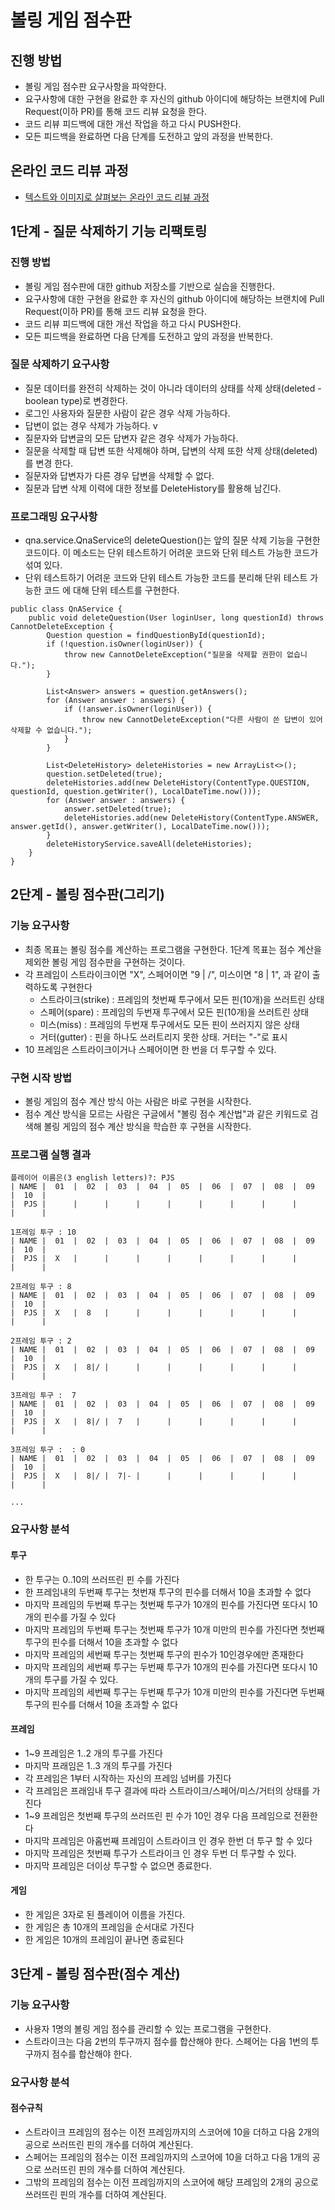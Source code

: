 # 볼링 게임 점수판
## 진행 방법
* 볼링 게임 점수판 요구사항을 파악한다.
* 요구사항에 대한 구현을 완료한 후 자신의 github 아이디에 해당하는 브랜치에 Pull Request(이하 PR)를 통해 코드 리뷰 요청을 한다.
* 코드 리뷰 피드백에 대한 개선 작업을 하고 다시 PUSH한다.
* 모든 피드백을 완료하면 다음 단계를 도전하고 앞의 과정을 반복한다.

## 온라인 코드 리뷰 과정
* [텍스트와 이미지로 살펴보는 온라인 코드 리뷰 과정](https://github.com/next-step/nextstep-docs/tree/master/codereview)

## 1단계 - 질문 삭제하기 기능 리팩토링
### 진행 방법
* 볼링 게임 점수판에 대한 github 저장소를 기반으로 실습을 진행한다.
* 요구사항에 대한 구현을 완료한 후 자신의 github 아이디에 해당하는 브랜치에 Pull Request(이하 PR)를 통해 코드 리뷰 요청을 한다.
* 코드 리뷰 피드백에 대한 개선 작업을 하고 다시 PUSH한다.
* 모든 피드백을 완료하면 다음 단계를 도전하고 앞의 과정을 반복한다.

### 질문 삭제하기 요구사항
* 질문 데이터를 완전히 삭제하는 것이 아니라 데이터의 상태를 삭제 상태(deleted - boolean type)로 변경한다.
* 로그인 사용자와 질문한 사람이 같은 경우 삭제 가능하다.
* 답변이 없는 경우 삭제가 가능하다. v
* 질문자와 답변글의 모든 답변자 같은 경우 삭제가 가능하다.
* 질문을 삭제할 때 답변 또한 삭제해야 하며, 답변의 삭제 또한 삭제 상태(deleted)를 변경 한다.
* 질문자와 답변자가 다른 경우 답변을 삭제할 수 없다.
* 질문과 답변 삭제 이력에 대한 정보를 DeleteHistory를 활용해 남긴다.

### 프로그래밍 요구사항
* qna.service.QnaService의 deleteQuestion()는 앞의 질문 삭제 기능을 구현한 코드이다. 이 메소드는 단위 테스트하기 어려운 코드와 단위 테스트 가능한 코드가 섞여 있다.
* 단위 테스트하기 어려운 코드와 단위 테스트 가능한 코드를 분리해 단위 테스트 가능한 코드 에 대해 단위 테스트를 구현한다.

```
public class QnAService {
    public void deleteQuestion(User loginUser, long questionId) throws CannotDeleteException {
        Question question = findQuestionById(questionId);
        if (!question.isOwner(loginUser)) {
            throw new CannotDeleteException("질문을 삭제할 권한이 없습니다.");
        }

        List<Answer> answers = question.getAnswers();
        for (Answer answer : answers) {
            if (!answer.isOwner(loginUser)) {
                throw new CannotDeleteException("다른 사람이 쓴 답변이 있어 삭제할 수 없습니다.");
            }
        }

        List<DeleteHistory> deleteHistories = new ArrayList<>();
        question.setDeleted(true);
        deleteHistories.add(new DeleteHistory(ContentType.QUESTION, questionId, question.getWriter(), LocalDateTime.now()));
        for (Answer answer : answers) {
            answer.setDeleted(true);
            deleteHistories.add(new DeleteHistory(ContentType.ANSWER, answer.getId(), answer.getWriter(), LocalDateTime.now()));
        }
        deleteHistoryService.saveAll(deleteHistories);
    }
}
```

## 2단계 - 볼링 점수판(그리기)
### 기능 요구사항
* 최종 목표는 볼링 점수를 계산하는 프로그램을 구현한다. 1단계 목표는 점수 계산을 제외한 볼링 게임 점수판을 구현하는 것이다.
* 각 프레임이 스트라이크이면 "X", 스페어이면 "9 | /", 미스이면 "8 | 1", 과 같이 출력하도록 구현한다
  * 스트라이크(strike) : 프레임의 첫번째 투구에서 모든 핀(10개)을 쓰러트린 상태
  * 스페어(spare) : 프레임의 두번재 투구에서 모든 핀(10개)을 쓰러트린 상태
  * 미스(miss) : 프레임의 두번재 투구에서도 모든 핀이 쓰러지지 않은 상태
  * 거터(gutter) : 핀을 하나도 쓰러트리지 못한 상태. 거터는 "-"로 표시
* 10 프레임은 스트라이크이거나 스페어이면 한 번을 더 투구할 수 있다.

### 구현 시작 방법
* 볼링 게임의 점수 계산 방식 아는 사람은 바로 구현을 시작한다.
* 점수 계산 방식을 모르는 사람은 구글에서 "볼링 점수 계산법"과 같은 키워드로 검색해 볼링 게임의 점수 계산 방식을 학습한 후 구현을 시작한다.

### 프로그램 실행 결과
```
플레이어 이름은(3 english letters)?: PJS
| NAME |  01  |  02  |  03  |  04  |  05  |  06  |  07  |  08  |  09  |  10  |
|  PJS |      |      |      |      |      |      |      |      |      |      |

1프레임 투구 : 10
| NAME |  01  |  02  |  03  |  04  |  05  |  06  |  07  |  08  |  09  |  10  |
|  PJS |  X   |      |      |      |      |      |      |      |      |      |

2프레임 투구 : 8
| NAME |  01  |  02  |  03  |  04  |  05  |  06  |  07  |  08  |  09  |  10  |
|  PJS |  X   |  8   |      |      |      |      |      |      |      |      |

2프레임 투구 : 2
| NAME |  01  |  02  |  03  |  04  |  05  |  06  |  07  |  08  |  09  |  10  |
|  PJS |  X   |  8|/ |      |      |      |      |      |      |      |      |

3프레임 투구 :  7
| NAME |  01  |  02  |  03  |  04  |  05  |  06  |  07  |  08  |  09  |  10  |
|  PJS |  X   |  8|/ |  7   |      |      |      |      |      |      |      |

3프레임 투구 :  : 0
| NAME |  01  |  02  |  03  |  04  |  05  |  06  |  07  |  08  |  09  |  10  |
|  PJS |  X   |  8|/ |  7|- |      |      |      |      |      |      |      |

...
```
### 요구사항 분석
#### 투구
* 한 투구는 0..10의 쓰러뜨린 핀 수를 가진다
* 한 프레임내의 두번째 투구는 첫번재 투구의 핀수를 더해서 10을 초과할 수 없다
* 마지막 프레임의 두번째 투구는 첫번째 투구가 10개의 핀수를 가진다면 또다시 10개의 핀수를 가질 수 있다
* 마지막 프레임의 두번째 투구는 첫번째 투구가 10개 미만의 핀수를 가진다면 첫번째 투구의 핀수를 더해서 10을 초과할 수 없다  
* 마지막 프레임의 세번째 투구는 첫번째 투구의 핀수가 10인경우에만 존재한다
* 마지막 프레임의 세번째 투구는 두번째 투구가 10개의 핀수를 가진다면 또다시 10개의 투구를 가질 수 있다.
* 마지막 프레임의 세번째 투구는 두번째 투구가 10개 미만의 핀수를 가진다면 두번째 투구의 핀수를 더해서 10을 초과할 수 없다

#### 프레임
* 1~9 프레임은 1..2 개의 투구를 가진다
* 마지막 프래임은 1..3 개의 투구를 가진다
* 각 프레임은 1부터 시작하는 자신의 프레임 넘버를 가진다
* 각 프레임은 프래임내 투구 결과에 따라 스트라이크/스페어/미스/거터의 상태를 가진다
* 1~9 프레임은 첫번째 투구의 쓰러뜨린 핀 수가 10인 경우 다음 프레임으로 전환한다
* 마지막 프레임은 아홉번째 프레임이 스트라이크 인 경우 한번 더 투구 할 수 있다
* 마지막 프레임은 첫번째 투구가 스트라이크 인 경우 두번 더 투구할 수 있다.
* 마지막 프레임은 더이상 투구할 수 없으면 종료한다.

#### 게임
* 한 게임은 3자로 된 플레이어 이름을 가진다.
* 한 게임은 총 10개의 프레임을 순서대로 가진다
* 한 게임은 10개의 프레임이 끝나면 종료된다

## 3단계 - 볼링 점수판(점수 계산)
### 기능 요구사항
* 사용자 1명의 볼링 게임 점수를 관리할 수 있는 프로그램을 구현한다.
* 스트라이크는 다음 2번의 투구까지 점수를 합산해야 한다. 스페어는 다음 1번의 투구까지 점수를 합산해야 한다.

### 요구사항 분석
#### 점수규칙
* 스트라이크 프레임의 점수는 이전 프레임까지의 스코어에 10을 더하고 다음 2개의 공으로 쓰러뜨린 핀의 개수를 더하여 계산된다.
* 스페어는 프레임의 점수는 이전 프레임까지의 스코어에 10을 더하고 다음 1개의 공으로 쓰러뜨린 핀의 개수를 더하여 계산된다.
* 그밖의 프레임의 점수는 이전 프레임까지의 스코어에 해당 프레임의 2개의 공으로 쓰러뜨린 핀의 개수를 더하여 계산된다.
